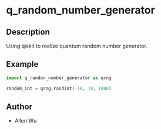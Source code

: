 # q_random_number_generator

## Description
Using qiskit to realize quantum random number generator.

## Example
```python
import q_randon_number_generator as qrng

random_int = qrng.randint(-10, 10, 1000)
```
## Author
- Allen Wu
